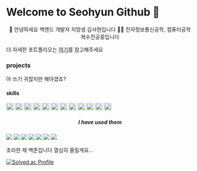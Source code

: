 # Welcome to Seohyun Github 🌱
<p align="center">
🚀 안녕하세요 백엔드 개발자 지망생 김서현입니다 👩‍🚀
  전자정보통신공학, 컴퓨터공학 복수전공중입니다 

더 자세한 포트폴리오는 [여기](https://www.notion.so/Seohyun-Backend-Engineer-087bb29935354111bdd02d97c1dad5ee)를 참고해주세요 

</p>

### projects
아 쓰기 귀찮지만 해야겠죠? 

#### skills

<img src="https://img.shields.io/badge/Node.js-43853D?style=for-the-badge&logo=node.js&logoColor=white" height="20"> <img src="https://img.shields.io/badge/TypeScript-007ACC?style=for-the-badge&logo=typescript&logoColor=white" height="20">
<img src="https://img.shields.io/badge/ts--node-3178C6?style=for-the-badge&logo=ts-node&logoColor=white" height="20">
<img src="https://img.shields.io/badge/Spring-6DB33F?style=for-the-badge&logo=spring&logoColor=white" height="20">
<img src="https://img.shields.io/badge/MySQL-00000F?style=for-the-badge&logo=mysql&logoColor=white" height="20">
<img src="https://img.shields.io/badge/Amazon_AWS-232F3E?style=for-the-badge&logo=amazon-aws&logoColor=white" height="20">
<img src="https://img.shields.io/badge/C-00599C?style=for-the-badge&logo=c&logoColor=white" height="20">
<img src="https://img.shields.io/badge/Java-ED8B00?style=for-the-badge&logo=openjdk&logoColor=white" height="20">
<img src="https://img.shields.io/badge/HTML-239120?style=for-the-badge&logo=html5&logoColor=white" height="20">
<img src="https://img.shields.io/badge/CSS-239120?&style=for-the-badge&logo=css3&logoColor=white" height="20">
<img src="https://img.shields.io/badge/JavaScript-F7DF1E?style=for-the-badge&logo=JavaScript&logoColor=white" height="20">
<img src="https://img.shields.io/badge/Python-3776AB?style=for-the-badge&logo=python&logoColor=white" height="20">

<h5 align="center"> I have used them  </h5>

<img src="https://img.shields.io/badge/Prisma-3982CE?style=for-the-badge&logo=Prisma&logoColor=white"> <img src="https://img.shields.io/badge/Figma-F24E1E?style=for-the-badge&logo=figma&logoColor=white">
<img src="https://img.shields.io/badge/Colab-F9AB00?style=for-the-badge&logo=googlecolab&color=525252">
<img src="https://img.shields.io/badge/Eclipse-2C2255?style=for-the-badge&logo=eclipse&logoColor=white">
<img src="https://img.shields.io/badge/Visual_Studio-5C2D91?style=for-the-badge&logo=visual%20studio&logoColor=white"> 
<img src="https://img.shields.io/badge/Visual_Studio_Code-0078D4?style=for-the-badge&logo=visual%20studio%20code&logoColor=white">
<img src="https://img.shields.io/badge/IntelliJ_IDEA-000000.svg?style=for-the-badge&logo=intellij-idea&logoColor=white"> 

초라한 제 백준입니다 열심히 올릴게요... 

[![Solved.ac Profile](http://mazassumnida.wtf/api/generate_badge?boj=betterbetter)](https://solved.ac/betterbetter)<br/>

<!--
**betterb2etr/betterb2etr** is a ✨ _special_ ✨ repository because its `README.md` (this file) appears on your GitHub profile.

Here are some ideas to get you started:

- 🔭 I’m currently working on ...
- 🌱 I’m currently learning ...
- 👯 I’m looking to collaborate on ...
- 🤔 I’m looking for help with ...
- 💬 Ask me about ...
- 📫 How to reach me: ...
- 😄 Pronouns: ...
- ⚡ Fun fact: ...
-->

